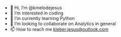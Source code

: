 - 👋 Hi, I’m @kmelodejesus
- 👀 I’m interested in coding
- 🌱 I’m currently learning Python
- 💞️ I’m looking to collaborate on Analytics in general
- 📫 How to reach me kleber.jesus@outlook.com

<!---
kmelodejesus/kmelodejesus is a ✨ special ✨ repository because its `README.md` (this file) appears on your GitHub profile.
You can click the Preview link to take a look at your changes.
--->
